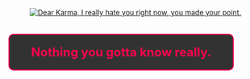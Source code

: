 <p align="center">
  <a href="https://git.io/typing-svg" target="_blank" rel="noopener noreferrer">
    <img src="https://readme-typing-svg.herokuapp.com?font=VT323&size=17&duration=4967&pause=1000&color=5B03FF&background=000000F6&center=true&vCenter=true&width=435&lines=Dear+Karma%2C+I+really+hate+you+right+now%2C+you+made+your+point." alt="Dear Karma, I really hate you right now, you made your point.">
  </a>
</p>

<div style="border: 2px solid #fc034e; border-radius: 10px; padding: 20px; display: inline-block; width: 80%; margin: 20px auto; background-color: rgba(0, 0, 0, 0.8); text-align: center;">
  <p style="font-size: 24px; font-weight: 700; color: #fc034e; margin: 0;">
    Nothing you gotta know really.
  </p>
</div>
